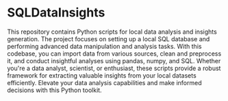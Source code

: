 # SQLDataInsights

This repository contains Python scripts for local data analysis and insights generation. The project focuses on setting up a local SQL database and performing advanced data manipulation and analysis tasks. With this codebase, you can import data from various sources, clean and preprocess it, and conduct insightful analyses using pandas, numpy, and SQL. Whether you're a data analyst, scientist, or enthusiast, these scripts provide a robust framework for extracting valuable insights from your local datasets efficiently. Elevate your data analysis capabilities and make informed decisions with this Python toolkit.


